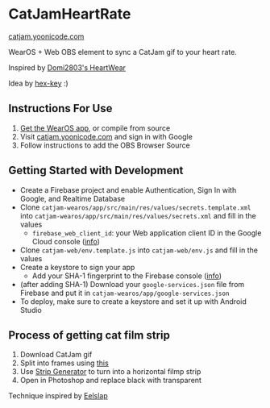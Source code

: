 # CatJamHeartRate
[catjam.yoonicode.com](https://catjam.yoonicode.com)

WearOS + Web OBS element to sync a CatJam gif to your heart rate.

Inspired by [Domi2803's HeartWear](https://github.com/Domi2803/HeartWear)

Idea by [hex-key](https://github.com/hex-key) :)

## Instructions For Use
1. [Get the WearOS app](https://play.google.com/store/apps/details?id=com.yoonicode.catjam_wearos), or compile from source
2. Visit [catjam.yoonicode.com](https://catjam.yoonicode.com) and sign in with Google
3. Follow instructions to add the OBS Browser Source

## Getting Started with Development
- Create a Firebase project and enable Authentication, Sign In with Google, and Realtime Database
- Clone `catjam-wearos/app/src/main/res/values/secrets.template.xml` into `catjam-wearos/app/src/main/res/values/secrets.xml` and fill in the values
    - `firebase_web_client_id`: your Web application client ID in the Google Cloud console ([info](https://firebase.google.com/docs/auth/android/google-signin#authenticate_with_firebase))
- Clone `catjam-web/env.template.js` into `catjam-web/env.js` and fill in the values
- Create a keystore to sign your app
    - Add your SHA-1 fingerprint to the Firebase console ([info](https://stackoverflow.com/a/49800546/4699945))
- (after adding SHA-1) Download your `google-services.json` file from Firebase and put it in `catjam-wearos/app/google-services.json`
- To deploy, make sure to create a keystore and set it up with Android Studio


## Process of getting cat film strip
1. Download CatJam gif
2. Split into frames using [this](https://ezgif.com/split)
3. Use [Strip Generator](https://www.wavesfactory.com/blog/posts/strip-generator/) to turn into a horizontal filmp strip
4. Open in Photoshop and replace black with transparent

Technique inspired by [Eelslap](http://eelslap.com/)
